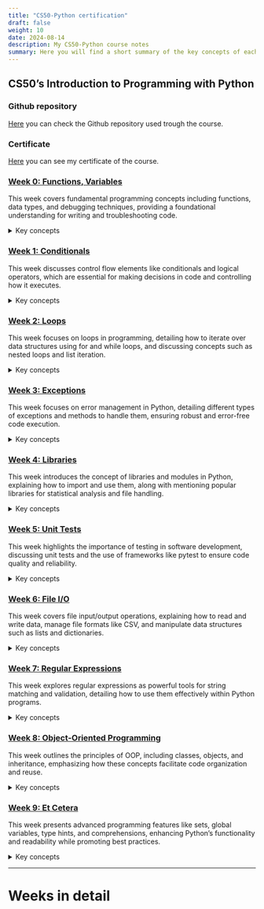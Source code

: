 ```yaml
---
title: "CS50-Python certification"
draft: false
weight: 10
date: 2024-08-14
description: My CS50-Python course notes
summary: Here you will find a short summary of the key concepts of each week of the CS50P course in addition to the posts on the detailed notes of each week.
---
```


## CS50’s Introduction to Programming with Python

### Github repository

[Here](https://github.com/m0r4a/CS50-python) you can check the Github repository used trough the course.

### Certificate 

[Here](https://certificates.cs50.io/1e3fea88-dbb4-48cf-a84f-d066a1df57bf.pdf?size=letter) you can see my certificate of the course.

### [Week 0: Functions, Variables](./week_0)

This week covers fundamental programming concepts including functions, data types, and debugging techniques, providing a foundational understanding for writing and troubleshooting code.

<details>
  <summary>Key concepts</summary>

| Concept             | Details                                      |
|---------------------|----------------------------------------------|
| `Functions`         | A block of code that performs a specific task.|
| `Bugs and Debugging`| Mistakes in the code and how to fix them.     |
| `Data Types`        | The type of data that a variable can store.   |
| `Named Parameters`  | Parameters that are passed by name.           |
| `String Methods`    | Methods that can be used with strings.        |
| `Integers and Operators` | Operators that can be used with integers.|
| `Type Conversion`   | Converting one data type to another.          |

</details>

### [Week 1: Conditionals](./week_1)

This week discusses control flow elements like conditionals and logical operators, which are essential for making decisions in code and controlling how it executes.

<details>
  <summary>Key concepts</summary>

| Concept               | Details                                                   |
|-----------------------|-----------------------------------------------------------|
| `Comparison Operators`| Operators that compare two values.                        |
| `if`                  | A way to run code conditionally.                          |
| `elif`                | A way to run code conditionally if the first condition is false. |
| `else`                | A way to run code if all other conditions are false.       |
| `or`                  | A way to combine conditions.                              |
| `not equal`           | A way to check if two values are not equal.               |
| `and`                 | A way to combine conditions.                              |
| `chains`              | A way to combine multiple conditions.                     |
| `modulo`              | A way to get the remainder of a division.                 |
| `boolean`             | A way to represent true or false values.                  |
| `pythonic expressions`| A way to write code in a more concise way.                |
| `match`               | A way to match a value to a pattern.                      |

</details>

### [Week 2: Loops](./week_2)

This week focuses on loops in programming, detailing how to iterate over data structures using for and while loops, and discussing concepts such as nested loops and list iteration.

<details>
  <summary>Key concepts</summary>

| Concept              | Details                                                     |
|----------------------|-------------------------------------------------------------|
| `Loops`              | The ability of doing something multiple times.              |
| `while`              | A way to repeat a block of code while a condition is true.   |
| `for`                | A way to repeat a block of code a number of times.           |
| `Validating input`   | A way to ensure that the input is correct.                  |
| `Iteration with Lists`| A way to iterate over a list.                               |
| `len`                | A way to get the length of a list.                          |
| `Dictionaries`       | A way to store key-value pairs.                             |
| `List of Dictionaries`| A way to store a list of dictionaries.                     |
| `Nested Loops`       | A way to have a loop inside another loop.                   |

</details>

### [Week 3: Exceptions](./week_3)

This week focuses on error management in Python, detailing different types of exceptions and methods to handle them, ensuring robust and error-free code execution.

<details>
  <summary>Key concepts</summary>

| Concept               | Details                                                      |
|-----------------------|--------------------------------------------------------------|
| `Exceptions`          | A way to handle errors in the code.                         |
| `Syntax Error`        | A mistake in the code that the Python interpreter cannot execute. |
| `ValueError`          | An error that happens when you try to convert a string to a number, but the string is not a number. |
| `try, except`         | A way to handle exceptions.                                 |
| `NameError`           | An error that happens when you try to use a variable that is not defined. |
| `else`                | A way to run code if the try block does not raise an exception. |
| `Reprompting, break`  | A way to reprompt the user if the input is not valid.      |
| `get_int`            | A way to create a function to get an integer from the user. |
| `pass`                | A way to do nothing.                                       |
| `function arguments`  | A way to pass arguments to a function.                      |
| `raise`               | A way to raise an exception.                                |
</details>

### [Week 4: Libraries](./week_4)

This week introduces the concept of libraries and modules in Python, explaining how to import and use them, along with mentioning popular libraries for statistical analysis and file handling.

<details>
  <summary>Key concepts</summary>

| Concept                          | Details                                                                 |
|----------------------------------|-------------------------------------------------------------------------|
| `Libraries`                      | A piece of code that someone else wrote that you can use in your code. |
| `Modules`                        | A library that has one or more functions built into it.                |
| `import`                         | To use a module, you have to import it.                                |
| `from`                           | The keyword to import a specific function from a module.               |
| `statistics`                     | A built-in module in Python that has a set of functions to calculate statistics. |
| `Command-line Arguments, sys`    | The sys module provides access to some variables used or maintained by the interpreter and to functions that interact strongly with the interpreter. |
| `Packages, PyPI, pip`            | Package: A collection of modules. PyPI: Python Package Index, a repository of software for Python. pip: a package installer for Python. |
| `Custom Libraries`               | Create your own library.                                               |
</details>

### [Week 5: Unit Tests](./week_5)

This week highlights the importance of testing in software development, discussing unit tests and the use of frameworks like pytest to ensure code quality and reliability.

<details>
  <summary>Key concepts</summary>

| Concept                    | Details                                                        |
|----------------------------|----------------------------------------------------------------|
| `Unit Tests`              | A way to test the code you wrote.                             |
| `assert`                   | A way to test the code you wrote.                             |
| `AssertionError`           | A way to handle an AssertionError.                            |
| `pytest`                   | A testing framework that makes it easy to write small tests.  |
| `Side Effects and Testing` | A way to test the code you wrote.                             |
| `Collection of Tests`      | A way to group tests together.                                |
</details>

### [Week 6: File I/O](./week_6)

This week covers file input/output operations, explaining how to read and write data, manage file formats like CSV, and manipulate data structures such as lists and dictionaries.

<details>
  <summary>Key concepts</summary>

| Concept                        | Details                                                            |
|--------------------------------|--------------------------------------------------------------------|
| `File I/O`                    | A way to read and write data to and from files.                   |
| `lists`                       | Data is stored in a list, but the moment the program is closed, the data is lost. |
| `open`                        | Used to open a file.                                              |
| `with`                        | Used to open a file and automatically close it when the block is done. |
| `Reading from a file`         | Use the `read` method to read the entire file, or `readline` to read one line at a time. |
| `sorted`                      | Used to sort a list.                                             |
| `Comma-Separated Values (CSV)` | A file format used to store tabular data.                        |
| `sort keys`                   | Used to sort a list of dictionaries by a key.                    |
| `Lambda Functions`            | A way to create small anonymous functions.                        |
| `CSV Library`                 | A library that can be used to read and write CSV files.          |
| `Images, PIL Library`         | A library that can be used to read and write images.             |
</details>

### [Week 7: Regular Expressions](./week_7)

This week explores regular expressions as powerful tools for string matching and validation, detailing how to use them effectively within Python programs.

<details>
  <summary>Key concepts</summary>

| Concept                           | Details                                                              |
|-----------------------------------|----------------------------------------------------------------------|
| `Regular Expressions`             | A pattern that we can use to match strings.                         |
| `Validation with Regular Expressions` | A way to validate strings using regular expressions.              |
| `re Library`                     | A library that allows us to define a pattern to match strings.      |
| `Regular Expressions Patterns`    | A set of symbols that can be used to match strings.                |
</details>

### [Week 8: Object-Oriented Programming](./week_8)

This week outlines the principles of OOP, including classes, objects, and inheritance, emphasizing how these concepts facilitate code organization and reuse.

<details>
  <summary>Key concepts</summary>

| Concept                          | Details                                                              |
|----------------------------------|----------------------------------------------------------------------|
| `Object-Oriented Programming (OOP)` | A programming paradigm that uses "objects" to design applications and computer programs. |
| `Tuples`                        | A collection of objects that are ordered and immutable.             |
| `Dictionaries`                  | A collection of key-value pairs that is more powerful than a list.  |
| `Classes and Objects`           | A class is a blueprint or a mold for creating objects.              |
| `Instance Methods`              | Functions defined inside a class used to perform operations on objects of that class. |
| `Types and Classes`             | A type is a category of values, and a class is a blueprint for creating objects. |
| `Class methods`                 | Methods that are bound to the class and not the object of the class. |
| `Static methods`                | Methods that are bound to the class and not the object of the class. |
| `Inheritance`                   | A way to create a new class that is based on an existing class.     |
| `Operator Overloading`          | A way to define how an operator behaves when used with a class.     |
</details>

### [Week 9: Et Cetera](./week_9)

This week presents advanced programming features like sets, global variables, type hints, and comprehensions, enhancing Python’s functionality and readability while promoting best practices.

<details>
  <summary>Key concepts</summary>

| Concept                          | Details                                                            |
|----------------------------------|--------------------------------------------------------------------|
| `set`                            | A collection of unique elements; an unordered collection of items. |
| `global`                         | Used to declare that a variable inside the function is global (outside the function). |
| `constants`                      | A type of variable whose value cannot be changed.                  |
| `Type Hints, mypy`              | A static type checker for Python.                                  |
| `Docstrings`                    | A string that appears right after the definition of a function, class, or module. |
| `argparse`                      | A module in the Python standard library that allows you to parse command-line arguments. |
| `unpacking`                      | A way to assign the elements of an iterable to multiple variables.  |
| `map`                           | A function that applies a given function to each item of an iterable (list, tuple, etc.). |
| `List Comprehensions`           | A way to create lists in Python.                                   |
| `filter`                         | A function that filters elements of an iterable based on a given function. |
| `Dictionary Comprehensions`     | A way to create dictionaries in Python.                            |
| `enumerate`                     | A function that adds a counter to an iterable.                     |
| `Generators, Iterators`   | A way to create iterators in Python.                               |
</details>

---

# Weeks in detail
